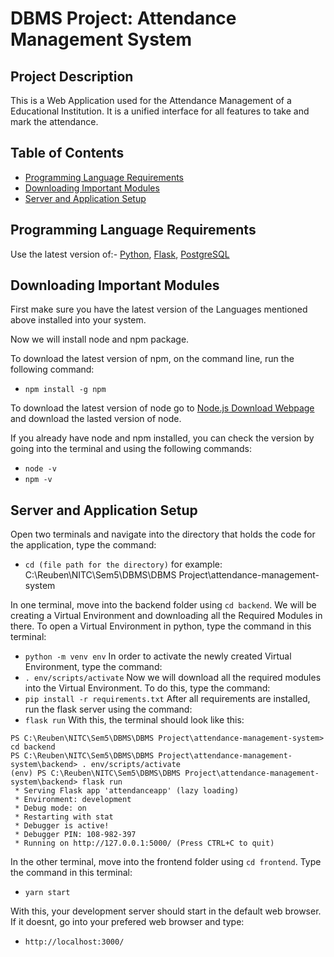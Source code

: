 
# DBMS Project: Attendance Management System
## Project Description

This is a Web Application used for the Attendance Management of a Educational Institution. It is a unified interface for all features to take and mark the attendance.

## Table of Contents
* [Programming Language Requirements](#programmingLanguageRequirements)
* [Downloading Important Modules](#downloadingImportantModules)
* [Server and Application Setup](#serverSetup)

## Programming Language Requirements    <a name="programmingLanguageRequirements"></a>
Use the latest version of:- [Python](https://www.python.org/), [Flask](https://flask.palletsprojects.com/en/2.0.x/), [PostgreSQL](https://www.postgresql.org/)

## Downloading Important Modules    <a name="downloadingImportantModules"></a>
First make sure you have the latest version of the Languages mentioned above installed into your system.

Now we will install node and npm package.

To download the latest version of npm, on the command line, run the following command:

* ```npm install -g npm```

To download the latest version of node go to [Node.js Download Webpage](https://nodejs.org/en/download/) and download the lasted version of node.

If you already have node and npm installed, you can check the version by going into the terminal and using the following commands:

* ```node -v```
* ```npm -v```

## Server and Application Setup    <a name="serverSetup"></a>
Open two terminals and navigate into the directory that holds the code for the application, type the command:
* ```cd (file path for the directory)``` for example: C:\Reuben\NITC\Sem5\DBMS\DBMS Project\attendance-management-system

In one terminal, move into the backend folder using ```cd backend```. We will be creating a Virtual Environment and downloading all the Required Modules in there. To open a Virtual Environment in python, type the command in this terminal:
* ```python -m venv env```
In order to activate the newly created Virtual Environment, type the command:
* ```. env/scripts/activate```
Now we will download all the required modules into the Virtual Environment. To do this, type the command:
* ```pip install -r requirements.txt```
After all requirements are installed, run the flask server using the command:
* ```flask run```
With this, the terminal should look like this:
```
PS C:\Reuben\NITC\Sem5\DBMS\DBMS Project\attendance-management-system> cd backend
PS C:\Reuben\NITC\Sem5\DBMS\DBMS Project\attendance-management-system\backend> . env/scripts/activate
(env) PS C:\Reuben\NITC\Sem5\DBMS\DBMS Project\attendance-management-system\backend> flask run 
 * Serving Flask app 'attendanceapp' (lazy loading)
 * Environment: development
 * Debug mode: on
 * Restarting with stat
 * Debugger is active!
 * Debugger PIN: 108-982-397
 * Running on http://127.0.0.1:5000/ (Press CTRL+C to quit)
```

In the other terminal, move into the frontend folder using ```cd frontend```. Type the command in this terminal:
* ```yarn start```

With this, your development server should start in the default web browser. If it doesnt, go into your prefered web browser and type:
* ```http://localhost:3000/```

